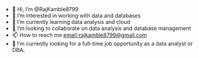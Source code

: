 - 👋 Hi, I’m @RajKamble8799
- 👀 I’m interested in working with data and databases
- 🌱 I’m currently learning data analysis and cloud
- 💞️ I’m looking to collaborate on data analysis and database management
- 📫 How to reach me email-rajkamble8799@gmail.com
- 👀 I’m currently looking for a full-time job opportunity as a data analyst or DBA.
<!---
RajKamble8799/RajKamble8799 is a ✨ special ✨ repository because its `README.md` (this file) appears on your GitHub profile.
You can click the Preview link to take a look at your changes.
--->
